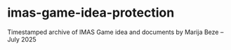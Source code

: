 # imas-game-idea-protection
Timestamped archive of IMAS Game idea and documents by Marija Beze – July 2025
